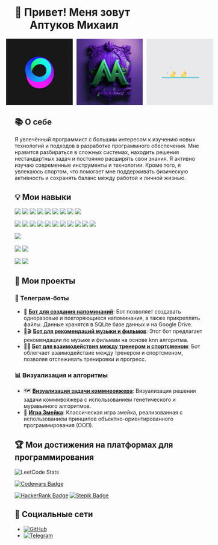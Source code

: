 # 👋 Привет! Меня зовут <br> &nbsp;&nbsp;&nbsp;&nbsp;&nbsp;&nbsp;Аптуков Михаил
<div style="display: flex; justify-content: center; gap: 2%; width: 100%;">
    <img src="docs/circle.gif" alt="Circle GIF" style="width: 35%; max-width: 300px; height: auto;" />
    <img src="docs/name.png" alt="Duck GIF" style="width: 35%; max-width: 300px; height: auto;" />    
    <img src="docs/duck.gif" alt="Duck GIF" style="width: 35%; max-width: 300px; height: auto;" />
</div>

## 📚 О себе

Я увлечённый программист с большим интересом к изучению новых технологий и подходов в разработке программного обеспечения.
Мне нравится разбираться в сложных системах, находить решения нестандартных задач и постоянно расширять свои знания.
Я активно изучаю современные инструменты и технологии.
Кроме того, я увлекаюсь спортом, что помогает мне поддерживать физическую активность и сохранять баланс между работой и личной жизнью.

## 💡 Мои навыки 

![](https://img.shields.io/badge/code-Python-informational?style=flat&logo=python&logoColor=white&color=2bbc8a)
![](https://img.shields.io/badge/code-Django-informational?style=flat&logo=django&logoColor=white&color=2bbc8a)
![](https://img.shields.io/badge/code-Numpy-informational?style=flat&logo=numpy&logoColor=white&color=2bbc8a)
![](https://img.shields.io/badge/code-Pandas-informational?style=flat&logo=pandas&logoColor=white&color=2bbc8a)
![](https://img.shields.io/badge/code-Selenium-informational?style=flat&logo=selenium&logoColor=white&color=2bbc8a)
![](https://img.shields.io/badge/code-SQL-informational?style=flat&logo=postgresql&logoColor=white&color=2bbc8a)
![](https://img.shields.io/badge/code-Plotly-informational?style=flat&logo=plotly&logoColor=white&color=2bbc8a)
![](https://img.shields.io/badge/code-FastAPI-informational?style=flat&logo=fastapi&logoColor=white&color=2bbc8a)
![](https://img.shields.io/badge/code-Scipy-informational?style=flat&logo=scipy&logoColor=white&color=2bbc8a)

![](https://img.shields.io/badge/tools-Docker-informational?style=flat&logo=docker&logoColor=white&color=2bbc8a)
![](https://img.shields.io/badge/tools-Confluence-informational?style=flat&logo=confluence&logoColor=white&color=2bbc8a)
![](https://img.shields.io/badge/tools-Grafana-informational?style=flat&logo=grafana&logoColor=white&color=2bbc8a)
![](https://img.shields.io/badge/tools-Jenkins-informational?style=flat&logo=jenkins&logoColor=white&color=2bbc8a)
![](https://img.shields.io/badge/tools-Jira-informational?style=flat&logo=jira&logoColor=white&color=2bbc8a)
![](https://img.shields.io/badge/tools-DBeaver-informational?style=flat&logo=dbeaver&logoColor=white&color=2bbc8a)
![](https://img.shields.io/badge/tools-Clickhouse-informational?style=flat&logo=clickhouse&logoColor=white&color=2bbc8a)
![](https://img.shields.io/badge/tools-PostgreSQL-informational?style=flat&logo=postgresql&logoColor=white&color=2bbc8a)
![](https://img.shields.io/badge/tools-Git-informational?style=flat&logo=git&logoColor=white&color=2bbc8a)
![](https://img.shields.io/badge/tools-Redis-informational?style=flat&logo=redis&logoColor=white&color=2bbc8a)
![](https://img.shields.io/badge/tools-Hadoop-informational?style=flat&logo=apache-hadoop&logoColor=white&color=2bbc8a)

![](https://img.shields.io/badge/shell-Bash-informational?style=flat&logo=gnu-bash&logoColor=white&color=2bbc8a)

![](https://img.shields.io/badge/OS-Linux-informational?style=flat&logo=ubuntu&logoColor=white&color=2bbc8a)
![](https://img.shields.io/badge/OS-Windows-informational?style=flat&logo=windows&logoColor=white&color=2bbc8a)

![](https://img.shields.io/badge/Editor-VS_Code-informational?style=flat&logo=visual-studio-code&logoColor=white&color=2bbc8a)
![](https://img.shields.io/badge/Editor-PyCharm-informational?style=flat&logo=pycharm&logoColor=white&color=2bbc8a)

## 🚀 Мои проекты

### 🤖 Телеграм-боты
- 📅 **[Бот для создания напоминаний](https://github.com/LuckyAm20/API)**: Бот позволяет создавать одноразовые и повторяющиеся напоминания, а также прикреплять файлы. Данные хранятся в SQLite базе данных и на Google Drive.
- 🎵🎬 **[Бот для рекомендаций музыки и фильмов](https://github.com/LuckyAm20/MediaBot)**: Этот бот предлагает рекомендации по музыке и фильмам на основе knn алгоритма.
- 🏋️‍♂️ **[Бот для взаимодействия между тренером и спортсменом](https://github.com/LuckyAm20/tg_bot_gym)**: Бот облегчает взаимодействие между тренером и спортсменом, позволяя отслеживать тренировки и прогресс.

### 📊 Визуализация и алгоритмы
- 🗺️ **[Визуализация задачи коммивояжера](https://github.com/LuckyAm20/Traveling_salesman_task)**: Визуализация решения задачи коммивояжера с использованием генетического и муравьиного алгоритмов.
- 🐍 **[Игра Змейка](https://github.com/LuckyAm20/SnakeGame)**: Классическая игра змейка, реализованная с использованием принципов объектно-ориентированного программирования (ООП).

## 🏆 Мои достижения на платформах для программирования
![LeetCode Stats](https://leetcard.jacoblin.cool/LuckyAm20?theme=dark&font=Source%20Code%20Pro&ext=heatmap)

[![Codewars Badge](https://www.codewars.com/users/LuckyAm20/badges/large)](https://www.codewars.com/users/LuckyAm20)

[![HackerRank Badge](https://img.shields.io/badge/-HackerRank-2EC866?style=flat&logo=HackerRank&logoColor=white)](https://www.hackerrank.com/aptukovm)
[![Stepik Badge](https://img.shields.io/badge/-Stepik-3f3f3f?style=flat&logo=Stepik&logoColor=white)](https://stepik.org/users/314635873)

## 📱 Социальные сети
- [![GitHub](https://img.shields.io/badge/GitHub-%23121011?style=for-the-badge&logo=github&logoColor=white)](https://github.com/LuckyAm20)
- [![Telegram](https://img.shields.io/badge/Telegram-2CA5E0?style=for-the-badge&logo=telegram&logoColor=white)](https://t.me/Lucky_545)